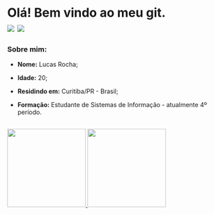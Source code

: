 <div> 
    <h1> Olá! Bem vindo ao meu git. <br>
    <a href = "mailto:lucasrocha.0822@gmail.com"><img src="https://img.shields.io/badge/-Gmail-%23333?style=for-the-badge&logo=gmail&logoColor=white" target="_blank"></a>
    <a href="https://www.linkedin.com/in/lucas-rocha729/" target="_blank"><img src="https://img.shields.io/badge/-LinkedIn-%230077B5?style=for-the-badge&logo=linkedin&logoColor=white" target="_blank"></a>
</div>

### Sobre mim:

* **Nome:** Lucas Rocha;

* **Idade:** 20;

* **Residindo em:** Curitiba/PR - Brasil;

* **Formação:** Estudante de Sistemas de Informação - atualmente 4º período.

##

<div>
  <a href="https://github.com/lucasrocha729">
  <img height="180em" src="https://github-readme-stats.vercel.app/api?username=lucasrocha729&show_icons=true&theme=dracula&include_all_commits=true&count_private=true"/>
  <img height="180em" src="https://github-readme-stats.vercel.app/api/top-langs/?username=lucasrocha729&layout=compact&langs_count=16&theme=dracula"/>
</div>
